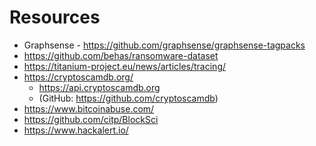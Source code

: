 


# Resources
- Graphsense - https://github.com/graphsense/graphsense-tagpacks
- https://github.com/behas/ransomware-dataset
- https://titanium-project.eu/news/articles/tracing/
- https://cryptoscamdb.org/ 
  - https://api.cryptoscamdb.org
  - (GitHub: https://github.com/cryptoscamdb)
- https://www.bitcoinabuse.com/
- https://github.com/citp/BlockSci
- https://www.hackalert.io/
